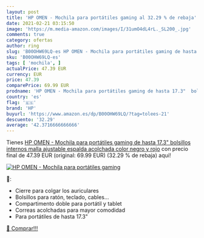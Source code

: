 ```yaml
---
layout: post
title: 'HP OMEN - Mochila para portátiles gaming al 32.29 % de rebaja'
date: 2021-02-21 03:15:50
image: 'https://m.media-amazon.com/images/I/31umO4dL4rL._SL200_.jpg'
comments: true
category: ofertas
author: ring
slug: 'B00OHW69LQ-es HP OMEN - Mochila para portátiles gaming de hasta 17.3"...'
sku: 'B00OHW69LQ-es'
tags: [ 'mochila', ]
actualPrice: 47.39 EUR
currency: EUR
price: 47.39
comparePrice: 69.99 EUR
prodname: 'HP OMEN - Mochila para portátiles gaming de hasta 17.3"  bolsillos internos  malla ajustable  espalda acolchada   color negro y rojo'
country: 'es'
flag: '🇪🇸'
brand: 'HP'
buyurl: 'https://www.amazon.es/dp/B00OHW69LQ/?tag=tolees-21'
descuento: '32.29'
average: '42.3716666666666'
---
```


Tienes [HP OMEN - Mochila para portátiles gaming de hasta 17.3"  bolsillos internos  malla ajustable  espalda acolchada   color negro y rojo](https://www.amazon.es/dp/B00OHW69LQ/?tag=tolees-21) con precio final de  47.39 EUR (original: 69.99 EUR) (32.29 %  de rebaja) aqui!

[![HP OMEN - Mochila para portátiles gaming](https://m.media-amazon.com/images/I/31umO4dL4rL._SL200_.jpg)](https://www.amazon.es/dp/B00OHW69LQ/?tag=tolees-21)

🔎:

- Cierre para colgar los auriculares
- Bolsillos para ratón, teclado, cables...
- Compartimento doble para portátil y tablet
- Correas acolchadas para mayor comodidad
- Para portátiles de hasta 17.3"

[🛒 Comprar!!!](https://www.amazon.es/dp/B00OHW69LQ/?tag=tolees-21)
